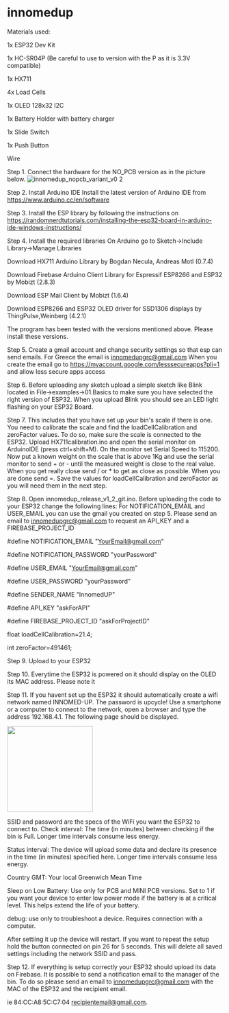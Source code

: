 # innomedup

Materials used:
 
 1x ESP32 Dev Kit 
 
 1x HC-SR04P (Be careful to use to version with the P as it is 3.3V compatible) 
 
 1x HX711 
 
 4x Load Cells 
 
 1x OLED 128x32 I2C 
 
 1x Battery Holder with battery charger 
 
 1x Slide Switch  
 
 1x Push Button 
 
 Wire 

Step 1. Connect the hardware for the NO_PCB version as in the picture below. 
![innomedup_nopcb_variant_v0 2](https://user-images.githubusercontent.com/37118897/153802363-54a3113d-c0b0-47d4-bd40-260771c730d4.jpg)

Step 2. Install Arduino IDE
Install the latest version of Arduino IDE from
https://www.arduino.cc/en/software

Step 3. Install the ESP library by following the instructions on 
https://randomnerdtutorials.com/installing-the-esp32-board-in-arduino-ide-windows-instructions/

Step 4. Install the required libraries
On Arduino go to Sketch->Include Library->Manage Libraries

Download HX711 Arduino Library by Bogdan Necula, Andreas Motl (0.7.4)

Download Firebase Arduino Client Library for Espressif ESP8266 and ESP32 by Mobizt (2.8.3)

Download ESP Mail Client by Mobizt (1.6.4)

Download ESP8266 and ESP32 OLED driver for SSD1306 displays by ThingPulse,Weinberg (4.2.1)


The program has been tested with the versions mentioned above. Please install these versions. 

Step 5. Create a gmail account and change security settings so that esp can send emails.
For Greece the email is innomedupgrc@gmail.com
When you create the email go to https://myaccount.google.com/lesssecureapps?pli=1 and allow less secure apps access 

Step 6. Before uploading any sketch upload a simple sketch like Blink located in File->examples->01.Basics to make sure you have selected the right version of ESP32.
When you upload Blink you should see an LED light flashing on your ESP32 Board.

Step 7. This includes that you have set up your bin's scale if there is one. You need to calibrate the scale and find the loadCellCalibration and zeroFactor values.
To do so, make sure the scale is connected to the ESP32. Upload HX711calibration.ino and open the serial monitor on ArduinoIDE (press ctrl+shift+M).
On the monitor set Serial Speed to 115200. Now put a known weight on the scale that is above 1Kg and use the serial monitor to send + or - until the measured weight is close to the real value.
When you get really close send / or * to get as close as possible. When you are done send =. Save the values for loadCellCalibration and zeroFactor as you will need them in the next step.

 
Step 8. Open innomedup_release_v1_2_git.ino. Before uploading the code to your ESP32 change the following lines:
For NOTIFICATION_EMAIL and USER_EMAIL you can use the gmail you created on step 5. Please send an email to innomedupgrc@gmail.com to request an API_KEY and a FIREBASE_PROJECT_ID

#define NOTIFICATION_EMAIL "YourEmail@gmail.com"

#define NOTIFICATION_PASSWORD "yourPassword"

#define USER_EMAIL "YourEmail@gmail.com"

#define USER_PASSWORD "yourPassword"

#define SENDER_NAME "InnomedUP"

#define API_KEY  "askForAPI"

#define FIREBASE_PROJECT_ID "askForProjectID"

float loadCellCalibration=21.4;

int zeroFactor=491461;



Step 9. Upload to your ESP32

Step 10. Everytime the ESP32 is powered on it should display on the OLED its MAC address. Please note it

Step 11. If you havent set up the ESP32 it should automatically create a wifi network named INNOMED-UP. The password is upcycle!
Use a smartphone or a computer to connect to the network, open a browser and type the address 192.168.4.1. The following page should be displayed.

<img src="https://user-images.githubusercontent.com/37118897/153802616-93ade98d-1aa2-4c42-b077-749abd6f4c40.jpg" width="200">

SSID and password are the specs of the WiFi you want the ESP32 to connect to.
Check interval: The time (in minutes) between checking if the bin is Full. Longer time intervals consume less energy.

Status interval: The device will upload some data and declare its presence in the time (in minutes) specified here. Longer time intervals consume less energy. 

Country GMT: Your local Greenwich Mean Time

Sleep on Low Battery: Use only for PCB and MINI PCB versions.
Set to 1 if you want your device to enter low power mode if the battery is at a critical level. This helps extend the life of your battery.

debug: use only to troubleshoot a device. Requires connection with a computer. 

After settiing it up the device will restart. If you want to repeat the setup hold the button connected on pin 26 for 5 seconds.
This will delete all saved settings including the network SSID and pass. 

Step 12. If everything is setup correctly your ESP32 should upload its data on Firebase.
It is possible to send a notification email to the manager of the bin.
To do so please send an email to innomedupgrc@gmail.com with the MAC of the ESP32 and the recipient email.

ie 84:CC:A8:5C:C7:04 recipientemail@gmail.com.

